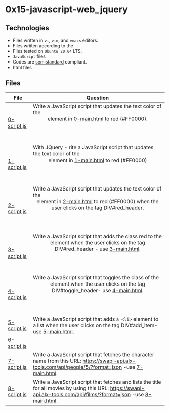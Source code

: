# 0x15-javascript-web_jquery

## Technologies

- Files written in ```vi```, ```vim```, and ```emacs``` editors. 
- Files wriiten according to the 
- Files tested on ```Ubuntu 20.04``` LTS.
- ```JavaScript``` files 
- Codes are [semistandard](https://standardjs.com/rules.html) compliant. 
- html files
## Files

| File   | Question |
|--------|------------|
|[0-script.js](0-script.js)|Write a JavaScript script that updates the text color of the <header> element in [0-main.html](0-main.html) to red (#FF0000).|
|[1-script.js](1-script.js)|With JQuery - rite a JavaScript script that updates the text color of the <header> element in [1-main.html](1-main.html) to red (#FF0000)|
|[2-script.js](2-script.js)|Write a JavaScript script that updates the text color of the <header> element in [2-main.html](2-main.html) to red (#FF0000) when the user clicks on the tag DIV#red_header.|
|[3-script.js](3-script.js)|Write a JavaScript script that adds the class red to the <header> element when the user clicks on the tag DIV#red_header - use [3-main.html](3-main.html).|
[4-script.js](4-script.js)|Write a JavaScript script that toggles the class of the <header> element when the user clicks on the tag DIV#toggle_header- use [4-main.html](4-main.html).|
|[5-script.js](5-script.js)|Write a JavaScript script that adds ```a <li>``` element to a list when the user clicks on the tag DIV#add_item- use [5-main.html](5-main.html).|
|[6-script.js](6-script.js)||Write a JavaScript script that updates the text of the <header> element to New Header!!! when the user clicks on DIV#update_header use [6-main.html](6-main.html).|
|[7-script.js](7-script.js)|Write a JavaScript script that fetches the character name from this URL: https://swapi-api.alx-tools.com/api/people/5/?format=json -use [7-main.html](7-main.html).|
|[8-script.js](8-script.js)|Write a JavaScript script that fetches and lists the title for all movies by using this URL: https://swapi-api.alx-tools.com/api/films/?format=json -use [8-main.html](8-main.html).|
